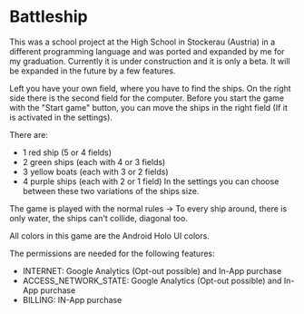 Battleship
==========

This was a school project at the High School in Stockerau (Austria) in a different programming language and was ported and expanded by me for my graduation. Currently it is under construction and it is only a beta. It will be expanded in the future by a few features.

Left you have your own field, where you have to find the ships. On the right side there is the second field for the computer. Before you start the game with the "Start game" button, you can move the ships in the right field (If it is activated in the settings).

There are:
- 1 red ship (5 or 4 fields)
- 2 green ships (each with 4 or 3 fields)
- 3 yellow boats (each with 3 or 2 fields)
- 4 purple ships (each with 2 or 1 field)
In the settings you can choose between these two variations of the ships size.

The game is played with the normal rules -> To every ship around, there is only water, the ships can't collide, diagonal too.

All colors in this game are the Android Holo UI colors.

The permissions are needed for the following features:
- INTERNET: Google Analytics (Opt-out possible) and In-App purchase
- ACCESS_NETWORK_STATE: Google Analytics (Opt-out possible) and In-App purchase
- BILLING: IN-App purchase
